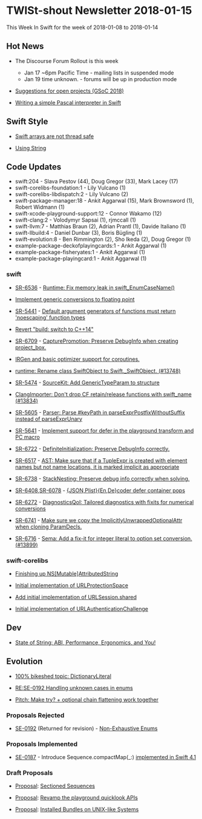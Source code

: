 # TWISt-shout Newsletter 2018-01-15
This Week In Swift for the week of 2018-01-08 to 2018-01-14

## Hot News
* The Discourse Forum Rollout is this week
  * Jan 17 ~6pm Pacific Time - mailing lists in suspended mode
  * Jan 19 time unknown.     - forums will be up in production mode

* [Suggestions for open projects (GSoC 2018)](https://lists.swift.org/pipermail/swift-dev/Week-of-Mon-20180108/006396.html)

* [Writing a simple Pascal interpreter in Swift](https://blog.kulman.sk/writing-a-pascal-interpreter-in-swift/)

## Swift Style
* [Swift arrays are not thread safe](https://lists.swift.org/pipermail/swift-users/Week-of-Mon-20180108/006841.html)

* [Using String](https://lists.swift.org/pipermail/swift-users/Week-of-Mon-20180108/006861.html)

## Code Updates
* swift:204 - Slava Pestov (44), Doug Gregor (33), Mark Lacey (17)
* swift-corelibs-foundation:1 - Lily Vulcano (1)
* swift-corelibs-libdispatch:2 - Lily Vulcano (2)
* swift-package-manager:18 - Ankit Aggarwal (15), Mark Brownsword (1), Robert Widmann (1)
* swift-xcode-playground-support:12 - Connor Wakamo (12)
* swift-clang:2 - Volodymyr Sapsai (1), rjmccall (1)
* swift-llvm:7 - Matthias Braun (2), Adrian Prantl (1), Davide Italiano (1)
* swift-llbuild:4 - Daniel Dunbar (3), Boris Bügling (1)
* swift-evolution:8 - Ben Rimmington (2), Sho Ikeda (2), Doug Gregor (1)
* example-package-deckofplayingcards:1 - Ankit Aggarwal (1)
* example-package-fisheryates:1 - Ankit Aggarwal (1)
* example-package-playingcard:1 - Ankit Aggarwal (1)

### swift
* [SR-6536](https://bugs.swift.org/browse/SR-6536) - [Runtime: Fix memory leak in swift_EnumCaseName()](https://github.com/apple/swift/commit/4af7b841706c98ec6e625dc731d860366fa87e4d)

* [Implement generic conversions to floating point](https://github.com/apple/swift/commit/d965a13c44642d2c912a61dd0497c5d1c0f9ef9f)

* [SR-5441](https://bugs.swift.org/browse/SR-5441) - [Default argument generators of functions must return 'noescaping' function types](https://github.com/apple/swift/commit/498f30bf0cb750a91c2f8616ecc3e06d5b2df055)

* [Revert "build: switch to C++14"](https://github.com/apple/swift/commit/a6c5b81f152a4a99a383e8ef578e768980ec7a4a)

* [SR-6709](https://bugs.swift.org/browse/SR-6709) - [CapturePromotion: Preserve DebugInfo when creating project_box.](https://github.com/apple/swift/commit/14d3779e2960bc028a1081946e5e639b300a860d)

* [IRGen and basic optimizer support for coroutines.](https://github.com/apple/swift/commit/3c54c0edfcab3cdfaf4b8058d05e1fcbbdb5ebac)

* [runtime: Rename class SwiftObject to Swift._SwiftObject. (#13748)](https://github.com/apple/swift/commit/9637b4a6e11ddca72f5f6dbe528efc7c92f14d01)

* [SR-5474](https://bugs.swift.org/browse/SR-5474) - [SourceKit: Add GenericTypeParam to structure](https://github.com/apple/swift/commit/94465a38c04c7b3fdcdc42f3977942b4475fb933)

* [ClangImporter: Don't drop CF retain/release functions with swift_name (#13834)](https://github.com/apple/swift/commit/ff41cf3c7c8704e18816a28addb4313453423ff2)

* [SR-5605](https://bugs.swift.org/browse/SR-5605) - [Parser: Parse #keyPath in parseExprPostfixWithoutSuffix instead of parseExprUnary](https://github.com/apple/swift/commit/6bc96fe447b7e0845de963a2335dd6b33d38cc3b)

* [SR-5641](https://bugs.swift.org/browse/SR-5641) - [Implement support for defer in the playground transform and PC macro](https://github.com/apple/swift/pull/13835)

* [SR-6722](https://bugs.swift.org/browse/SR-6722) - [DefiniteInitialization: Preserve DebugInfo correctly.](https://github.com/apple/swift/commit/e8e90df9b4be31a52e2659b89a98095bef872684)

* [SR-6517](https://bugs.swift.org/browse/SR-6517) - [AST: Make sure that if a TupleExpr is created with element names but not name locations, it is marked implicit as appropriate](https://github.com/apple/swift/commit/f7e897ec4a6d400472486e8abd062add3b8aeca5)

* [SR-6738](https://bugs.swift.org/browse/SR-6738) - [StackNesting: Preserve debug info correctly when solving.](https://github.com/apple/swift/commit/5e7c3084bd2dcf228241dac719914a96602f7077)

* [SR-6408](https://bugs.swift.org/browse/SR-6408),[SR-6078](https://bugs.swift.org/browse/SR-6078) - [{JSON,Plist}{En,De}coder defer container pops](https://github.com/apple/swift/pull/13879)

* [SR-6272](https://bugs.swift.org/browse/SR-6272) - [DiagnosticsQoI: Tailored diagnostics with fixits for numerical conversions](https://github.com/apple/swift/pull/13272)

* [SR-6741](https://bugs.swift.org/browse/SR-6741) - [Make sure we copy the ImplicitlyUnwrappedOptionalAttr when cloning ParamDecls.](https://github.com/apple/swift/commit/1818911102c0237d4e1d359df37e6e65c64902ec)

* [SR-6716](https://bugs.swift.org/browse/SR-6716) - [Sema: Add a fix-it for integer literal to option set conversion. (#13899)](https://github.com/apple/swift/commit/56d1d6bbd3f61330521a595e33aa274ec3224bf6)

### swift-corelibs
* [Finishing up NS[Mutable]AttributedString](https://github.com/apple/swift-corelibs-foundation/pull/1378)

* [Initial implementation of URLProtectionSpace](https://github.com/apple/swift-corelibs-foundation/pull/1382)

* [Add initial implementation of URLSession.shared](https://github.com/apple/swift-corelibs-foundation/pull/1365)

* [Initial implementation of URLAuthenticationChallenge](https://github.com/apple/swift-corelibs-foundation/pull/1383)

## Dev
* [State of String: ABI, Performance, Ergonomics, and You!](https://lists.swift.org/pipermail/swift-dev/Week-of-Mon-20180108/006407.html)

## Evolution
* [100% bikeshed topic: DictionaryLiteral](https://lists.swift.org/pipermail/swift-evolution/Week-of-Mon-20180108/042591.html)

* [RE:SE-0192 Handling unknown cases in enums](https://lists.swift.org/pipermail/swift-evolution/Week-of-Mon-20180108/042604.html)

* [Pitch: Make try? + optional chain flattening	work together](https://lists.swift.org/pipermail/swift-evolution/Week-of-Mon-20180108/042790.html)

### Proposals Rejected
* [SE-0192](https://github.com/apple/swift-evolution/blob/master/proposals/0192-non-exhaustive-enums.md) (Returned for revision) - [Non-Exhaustive Enums](https://lists.swift.org/pipermail/swift-evolution-announce/2018-January/000420.html)

### Proposals Implemented
* [SE-0187](https://github.com/apple/swift-evolution/blob/master/proposals/0187-introduce-filtermap.md) - Introduce Sequence.compactMap(_:) [implemented in Swift 4.1](https://github.com/apple/swift-evolution/commit/3531c2d788bcf24cd367e0a9840796e224b7305c#diff-a482abe5553150ee3c808323bafdd987)
  
### Draft Proposals
* [Proposal](https://github.com/CTMacUser/SectionedSequences): [Sectioned Sequences](https://lists.swift.org/pipermail/swift-users/Week-of-Mon-20180108/006851.html)
  
* [Proposal](https://github.com/cwakamo/swift-evolution/blob/playground-quicklook-api-revamp/proposals/nnnn-playground-quicklook-api-revamp.md): [Revamp the playground quicklook APIs](https://lists.swift.org/pipermail/swift-evolution/Week-of-Mon-20180108/042639.html)

* [Proposal](https://github.com/millenomi/swift-corelibs-foundation/blob/bc3a418c05068fa09bedd8e3c5ea1eba0442d52f/Docs/FHS%20Bundles.md): [Installed Bundles on UNIX-like Systems](https://lists.swift.org/pipermail/swift-corelibs-dev/Week-of-Mon-20180108/001431.html)
